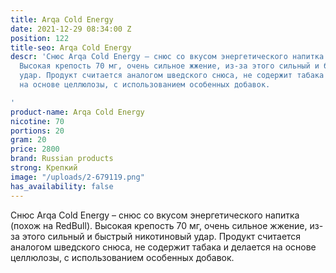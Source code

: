 ```yaml
---
title: Arqa Cold Energy
date: 2021-12-29 08:34:00 Z
position: 122
title-seo: Arqa Cold Energy
descr: 'Снюс Arqa Cold Energy – снюс со вкусом энергетического напитка (похож на RedBull).
  Высокая крепость 70 мг, очень сильное жжение, из-за этого сильный и быстрый никотиновый
  удар. Продукт считается аналогом шведского снюса, не содержит табака и делается
  на основе целлюлозы, с использованием особенных добавок.

'
product-name: Arqa Cold Energy
nicotine: 70
portions: 20
gram: 20
price: 2800
brand: Russian products
strong: Крепкий
image: "/uploads/2-679119.png"
has_availability: false
---
```


Снюс Arqa Cold Energy – снюс со вкусом энергетического напитка (похож на RedBull). Высокая крепость 70 мг, очень сильное жжение, из-за этого сильный и быстрый никотиновый удар. Продукт считается аналогом шведского снюса, не содержит табака и делается на основе целлюлозы, с использованием особенных добавок.
